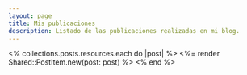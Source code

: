 ```yaml
---
layout: page
title: Mis publicaciones
description: Listado de las publicaciones realizadas en mi blog.
---
```


<div class="mt-10 space-y-10 border-t border-gray-200 pt-10 not-prose">
  <% collections.posts.resources.each do |post| %>
    <%= render Shared::PostItem.new(post: post) %>
  <% end %>
</div>